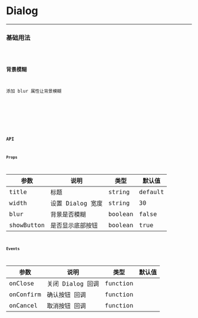 # Dialog

---

### 基础用法

<code hideActions='["CSB","EXTERNAL"]' src="./basic.tsx" />

### 背景模糊

添加 blur 属性让背景模糊
<code hideActions='["CSB","EXTERNAL"]' src="./blur.tsx" />

<!-- ### 按钮监听 -->

<!-- <code hideActions='["CSB","EXTERNAL"]' src="./listener.tsx" /> -->

<br />

### API

#### Props

| 参数       | 说明             | 类型    | 默认值  |
| ---------- | ---------------- | ------- | ------- |
| title      | 标题             | string  | default |
| width      | 设置 Dialog 宽度 | string  | 30      |
| blur       | 背景是否模糊     | boolean | false   |
| showButton | 是否显示底部按钮 | boolean | true    |

#### Events

| 参数      | 说明             | 类型     | 默认值 |
| --------- | ---------------- | -------- | ------ |
| onClose   | 关闭 Dialog 回调 | function |        |
| onConfirm | 确认按钮 回调    | function |        |
| onCancel  | 取消按钮 回调    | function |        |
